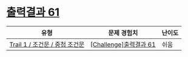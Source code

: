 # [출력결과 61](https://www.codetree.ai/trails/complete/curated-cards/challenge-reading-k201814)

|유형|문제 경험치|난이도|
|---|---|---|
|[Trail 1 / 조건문 / 중첩 조건문](https://www.codetree.ai/trail-info/novice-low/)|[[Challenge]출력결과 61](https://www.codetree.ai/trails/complete/curated-cards/challenge-reading-k201814/)|쉬움|

